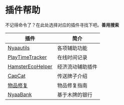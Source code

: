 # 插件帮助

不记得命令了？在此处选择对应的插件寻找下吧。**善用搜索**

|插件|简介|
|--|--|
|[Nyaautils](space/plugins/nyaautils.md)|各项辅助功能|
|[PlayTimeTracker](space/plugins/playtimetracker.md)|在线时间记录|
|[HamsterEcoHelper](space/plugins/hamsterecohelper.md)|经济流动辅助插件|
|[CapCat](space/plugins/capcat.md)|传送牌子介绍|
|[物品修复](space/plugins/repair.md)|物品修复指南|
|[NyaaBank](space/plugins/nyaabank-instructions)|基于木牌的银行|
